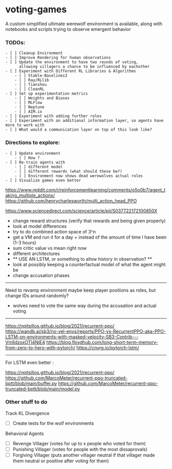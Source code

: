 # voting-games

A custom simplified ultimate werewolf environment is available, along with notebooks and scripts trying to observe emergent behavior


### TODOs:
    - [ ] Cleanup Environment
    - [ ] Improve Rendering for human observations
    - [ ] Update the environment to have two rounds of voting, 
          allowing villagers a chance to be influenced by eachother
    - [ ] Experiment with Different RL Libraries & Algorithms
        - [ ] Stable-Baselines3
        - [ ] Ray/RLlib
        - [ ] Tianshou
        - [ ] CleanRL
    - [ ] Set up experimentation metrics
        - [ ] Weights and Biases
        - [ ] MLFlow
        - [ ] Neptune
        - [ ] AIM.io
    - [ ] Experiment with adding further roles
    - [ ] Experiment with an additional information layer, so agents have more to work with
    - [ ] What would a communication layer on top of this look like?

### Directions to explore:

    - [ ] Update environment
        - [ ] How ? 
    - [ ] Re-train agents with 
        - [ ] different model
        - [ ] different rewards (what should these be?)
        - [ ] Environment now shows dead werewolves actual roles
    - [ ] Visualize games even better


https://www.reddit.com/r/reinforcementlearning/comments/o5o0b7/agent_taking_multiple_actions/
https://github.com/henrycharlesworth/multi_action_head_PPO

https://www.sciencedirect.com/science/article/pii/S037722172100850X


- change reward structures (verify that rewards and being given properly)
- look at model differences
- try to do combined action space of 3^n 
- get a VM and run it for a day + instead of the amount of time I have been (1-3 hours)
- sum critic value vs mean right now
- different architectures
- ** USE AN LSTM, or something to allow history in observation? **
- look at possibly keeping a counterfactual model of what the agent might be
- change accusation phases



____
Need to revamp environment
maybe keep player positions as roles, but change IDs around randomly?

- wolves need to vote the same way during the accusation and actual voting

---
https://npitsillos.github.io/blog/2021/recurrent-ppo/
https://wandb.ai/sb3/no-vel-envs/reports/PPO-vs-RecurrentPPO-aka-PPO-LSTM-on-environments-with-masked-velocity-SB3-Contrib---VmlldzoxOTI4NjE4
https://blog.floydhub.com/long-short-term-memory-from-zero-to-hero-with-pytorch/
https://cnvrg.io/pytorch-lstm/



---
For LSTM even better :

https://npitsillos.github.io/blog/2021/recurrent-ppo/
https://github.com/MarcoMeter/recurrent-ppo-truncated-bptt/blob/main/buffer.py
https://github.com/MarcoMeter/recurrent-ppo-truncated-bptt/blob/main/model.py


### Other stuff to do

Track KL Divergence

- [ ] Create tests for the wolf environments

Behavioral Agents
- [ ] Revenge Villager (votes for up to x people who voted for them)
- [ ] Punishing Villager (votes for people with the most dissaprovals)
- [ ] Forgiving Villager (puts another villager neutral if that villager made them neutral or positive after voting for them)